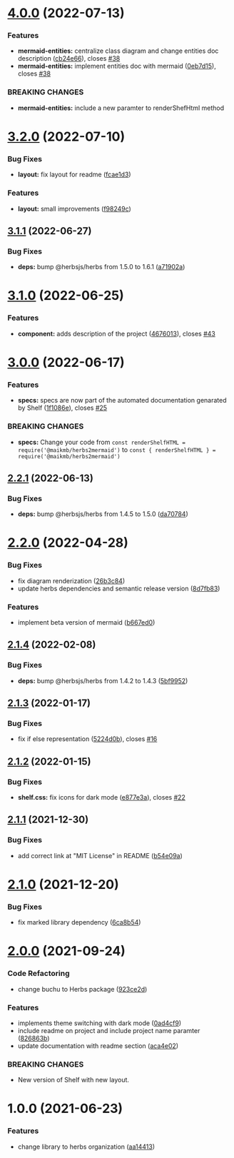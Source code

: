 # [4.0.0](https://github.com/maikmb/herbs2mermaid/compare/v3.2.0...v4.0.0) (2022-07-13)


### Features

* **mermaid-entities:** centralize class diagram and change entities doc description ([cb24e66](https://github.com/maikmb/herbs2mermaid/commit/cb24e66ff487afa1441e8a54b3d7a15639e1b10b)), closes [#38](https://github.com/maikmb/herbs2mermaid/issues/38)
* **mermaid-entities:** implement entities doc with mermaid ([0eb7d15](https://github.com/maikmb/herbs2mermaid/commit/0eb7d15fe2965c909cc90ba2ed6252b76775403e)), closes [#38](https://github.com/maikmb/herbs2mermaid/issues/38)


### BREAKING CHANGES

* **mermaid-entities:** include a new paramter to renderShefHtml method

# [3.2.0](https://github.com/maikmb/herbs2mermaid/compare/v3.1.1...v3.2.0) (2022-07-10)


### Bug Fixes

* **layout:** fix layout for readme ([fcae1d3](https://github.com/maikmb/herbs2mermaid/commit/fcae1d3865bd3b206e62da7b46c3f16bf57bc954))


### Features

* **layout:** small improvements ([f98249c](https://github.com/maikmb/herbs2mermaid/commit/f98249ca2699e5be0b4451f35bddddf75a9a1bff))

## [3.1.1](https://github.com/maikmb/herbs2mermaid/compare/v3.1.0...v3.1.1) (2022-06-27)


### Bug Fixes

* **deps:** bump @herbsjs/herbs from 1.5.0 to 1.6.1 ([a71902a](https://github.com/maikmb/herbs2mermaid/commit/a71902a37be4f6b1f49b7c860373b984bec8a1f3))

# [3.1.0](https://github.com/maikmb/herbs2mermaid/compare/v3.0.0...v3.1.0) (2022-06-25)


### Features

* **component:** adds description of the project ([4676013](https://github.com/maikmb/herbs2mermaid/commit/4676013043b872f71910c0060f4ea96a1b98c284)), closes [#43](https://github.com/maikmb/herbs2mermaid/issues/43)

# [3.0.0](https://github.com/maikmb/herbs2mermaid/compare/v2.2.1...v3.0.0) (2022-06-17)


### Features

* **specs:** specs are now part of the automated documentation genarated by Shelf ([1f1086e](https://github.com/maikmb/herbs2mermaid/commit/1f1086ed7c35cecdfe8a4c496a304edd1ea98a9a)), closes [#25](https://github.com/maikmb/herbs2mermaid/issues/25)


### BREAKING CHANGES

* **specs:** Change your code from `const renderShelfHTML = require('@maikmb/herbs2mermaid')` to
`const { renderShelfHTML } = require('@maikmb/herbs2mermaid')`

## [2.2.1](https://github.com/maikmb/herbs2mermaid/compare/v2.2.0...v2.2.1) (2022-06-13)


### Bug Fixes

* **deps:** bump @herbsjs/herbs from 1.4.5 to 1.5.0 ([da70784](https://github.com/maikmb/herbs2mermaid/commit/da707846b4830cb29c193cfc45fda184064fefc1))

# [2.2.0](https://github.com/maikmb/herbs2mermaid/compare/v2.1.4...v2.2.0) (2022-04-28)


### Bug Fixes

* fix diagram renderization ([26b3c84](https://github.com/maikmb/herbs2mermaid/commit/26b3c8445fa98587c6987f249113623f9b68ec3a))
* update herbs dependencies and semantic release version ([8d7fb83](https://github.com/maikmb/herbs2mermaid/commit/8d7fb83c395b0d53cf07766ec88ac314742a612a))


### Features

* implement beta version of mermaid ([b667ed0](https://github.com/maikmb/herbs2mermaid/commit/b667ed07782e355fae2aac4aed80767a1a2b9b7c))

## [2.1.4](https://github.com/maikmb/herbs2mermaid/compare/v2.1.3...v2.1.4) (2022-02-08)


### Bug Fixes

* **deps:** bump @herbsjs/herbs from 1.4.2 to 1.4.3 ([5bf9952](https://github.com/maikmb/herbs2mermaid/commit/5bf9952a52bffd518cd95e43c64cebd2d34dec9f))

## [2.1.3](https://github.com/maikmb/herbs2mermaid/compare/v2.1.2...v2.1.3) (2022-01-17)


### Bug Fixes

* fix if else representation ([5224d0b](https://github.com/maikmb/herbs2mermaid/commit/5224d0bd4fcb47f750bcf22cbdd1be15a5b8fd29)), closes [#16](https://github.com/maikmb/herbs2mermaid/issues/16)

## [2.1.2](https://github.com/maikmb/herbs2mermaid/compare/v2.1.1...v2.1.2) (2022-01-15)


### Bug Fixes

* **shelf.css:** fix icons for dark mode ([e877e3a](https://github.com/maikmb/herbs2mermaid/commit/e877e3afc51517f5cc625caccb3c1de9d6ca0901)), closes [#22](https://github.com/maikmb/herbs2mermaid/issues/22)

## [2.1.1](https://github.com/maikmb/herbs2mermaid/compare/v2.1.0...v2.1.1) (2021-12-30)


### Bug Fixes

* add correct link at "MIT License" in README ([b54e09a](https://github.com/maikmb/herbs2mermaid/commit/b54e09ad2d227aab20a088459c8d58704e99d3d6))

# [2.1.0](https://github.com/maikmb/herbs2mermaid/compare/v2.0.0...v2.1.0) (2021-12-20)


### Bug Fixes

* fix marked library dependency ([6ca8b54](https://github.com/maikmb/herbs2mermaid/commit/6ca8b54984f655160fa8d94547e7452d2328192b))


# [2.0.0](https://github.com/maikmb/herbs2mermaid/compare/v1.0.0...v2.0.0) (2021-09-24)


### Code Refactoring

* change buchu to Herbs package ([923ce2d](https://github.com/maikmb/herbs2mermaid/commit/923ce2df72808ae3c7bba6a91459726a00a019c2))


### Features

* implements theme switching with dark mode ([0ad4cf9](https://github.com/maikmb/herbs2mermaid/commit/0ad4cf95664d7ea9af14cd47070eff74f24505a3))
* include readme on project and include project name paramter ([826863b](https://github.com/maikmb/herbs2mermaid/commit/826863be4f24664c2ee6ffae5ba538afdde41315))
* update documentation with readme section ([aca4e02](https://github.com/maikmb/herbs2mermaid/commit/aca4e0225e4d823cb56a099558cfb81b9eb80696))


### BREAKING CHANGES

* New version of Shelf with new layout.

# 1.0.0 (2021-06-23)


### Features

* change library to herbs organization ([aa14413](https://github.com/maikmb/herbs2mermaid/commit/aa14413fffe53206218a0a6a43e7a683a37ada31))
